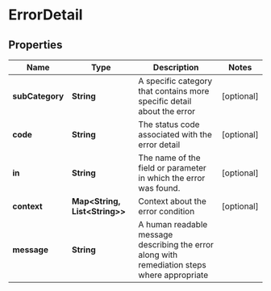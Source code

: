

# ErrorDetail


## Properties

| Name | Type | Description | Notes |
|------------ | ------------- | ------------- | -------------|
|**subCategory** | **String** | A specific category that contains more specific detail about the error |  [optional] |
|**code** | **String** | The status code associated with the error detail |  [optional] |
|**in** | **String** | The name of the field or parameter in which the error was found. |  [optional] |
|**context** | **Map&lt;String, List&lt;String&gt;&gt;** | Context about the error condition |  [optional] |
|**message** | **String** | A human readable message describing the error along with remediation steps where appropriate |  |



